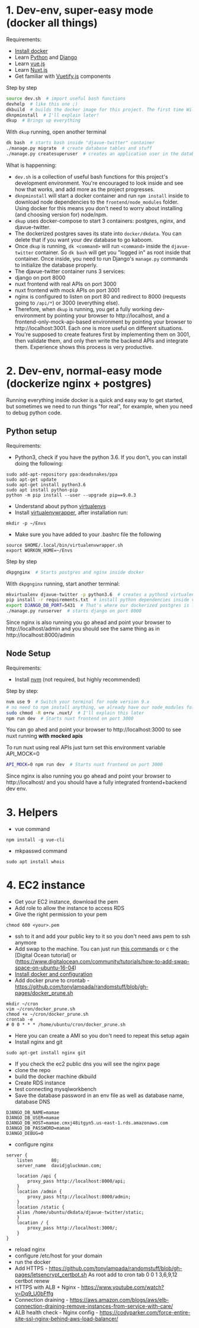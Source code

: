 # 1. Dev-env, super-easy mode (docker all things)

Requirements:
- [Install docker](https://docs.docker.com/install/)
- Learn [Python](https://docs.python.org/3/tutorial/) and [Django](https://docs.djangoproject.com/en/2.0/intro/tutorial01/)
- Learn [vue.js](vuejs.org)
- Learn [Nuxt.js](https://nuxtjs.org/)
- Get familiar with [Vuetify.js](vuetifyjs.com/) components

Step by step

```bash
source dev.sh  # import useful bash functions
devhelp  # like this one ;)
dkbuild  # builds the docker image for this project. The first time Will take a while.
dknpminstall  # I'll explain later!
dkup  # Brings up everything
```

With `dkup` running, open another terminal

```bash
dk bash  # starts bash inside "djavue-twitter" container
./manage.py migrate  # create database tables and stuff
./manage.py createsuperuser  # creates an application user in the database
```

What is happenning:

* `dev.sh` is a collection of useful bash functions for this project's development environment. You're encouraged to look inside and see how that works, and add more as the project progresses.
* `dknpminstall` will start a docker container and run `npm install` inside to download node dependencies to the `frontend/node_modules` folder. Using docker for this means you don't need to worry about installing (and choosing version for) node/npm.
* `dkup` uses docker-compose to start 3 containers: postgres, nginx, and djavue-twitter.
* The dockerized postgres saves its state into `docker/dkdata`. You can delete that if you want your dev database to go kaboom.
* Once `dkup` is running, `dk <command>` will run `<command>` inside the `djavue-twitter` container. So `dk bash` will get you "logged in" as root inside that container. Once inside, you need to run Django's `manage.py` commands to initialize the database properly.
* The djavue-twitter container runs 3 services:
 * django on port 8000
 * nuxt frontend with real APIs on port 3000
 * nuxt frontend with mock APIs on port 3001
* nginx is configured to listen on port 80 and redirect to 8000 (requests going to `/api/*`) or 3000 (everything else).
* Therefore, when `dkup` is running, you get a fully working dev-environment by pointing your browser to http://localhost, and a frontend-only-mock-api-based environment by pointing your browser to http://localhost:3001. Each one is more useful on different situations.
* You're supposed to create features first by implementing them on 3001, then validate them, and only then write the backend APIs and integrate them. Experience shows this process is very productive.

# 2. Dev-env, normal-easy mode (dockerize nginx + postgres)

Running everything inside docker is a quick and easy way to get started, but sometimes we need to run things "for real", for example, when you need to debug python code.

## Python setup

Requirements:
 - Python3, check if you have the python 3.6. If you don't, you can install doing the following:
 ```
sudo add-apt-repository ppa:deadsnakes/ppa
sudo apt-get update
sudo apt-get install python3.6
sudo apt install python-pip
python -m pip install --user --upgrade pip==9.0.3
```
 - Understand about python [virtualenvs](https://docs.python.org/3/tutorial/venv.html)
 - Install [virtualenvwrapper](https://virtualenvwrapper.readthedocs.io/en/latest/), after installation run:
 ```
 mkdir -p ~/Envs
 ```
 - Make sure you have added to your .bashrc file the following
 ```
source $HOME/.local/bin/virtualenvwrapper.sh
export WORKON_HOME=~/Envs
```

Step by step

```bash
dkpgnginx  # Starts postgres and nginx inside docker
```

With `dkpgnginx` running, start another terminal:

```bash
mkvirtualenv djavue-twitter -p python3.6  # creates a python3 virtualenv
pip install -r requirements.txt  # install python dependencies inside virtualenv
export DJANGO_DB_PORT=5431  # That's where our dockerized postgres is listening
./manage.py runserver  # starts django on port 8000
```

Since nginx is also running you go ahead and point your browser to http://localhost/admin and you should see the same thing as in http://localhost:8000/admin

## Node Setup

Requirements:

* Install [nvm](https://github.com/creationix/nvm) (not required, but highly recommended)

Step by step:

```bash
nvm use 9  # Switch your terminal for node version 9.x
# no need to npm install anything, we already have our node_modules folder
sudo chmod -R o+rw .nuxt/  # I'll explain this later
npm run dev  # Starts nuxt frontend on port 3000
```

You can go ahed and point your browser to http://localhost:3000 to see nuxt running **with mocked apis**

To run nuxt using real APIs just turn set this environment variable API_MOCK=0

```bash
API_MOCK=0 npm run dev  # Starts nuxt frontend on port 3000
```

Since nginx is also running you go ahead and point your browser to http://localhost/ and you should have a fully integrated frontend+backend dev env.

# 3. Helpers
* vue command
```
npm install -g vue-cli
```
* mkpasswd command
```
sudo apt install whois
```

# 4. EC2 instance
* Get your EC2 instance, download the pem
* Add role to allow the instance to access RDS
* Give the right permission to your pem
```
chmod 600 <your>.pem
```
* ssh to it and add your public key to it so you don't need aws pem to ssh anymore
* Add swap to the machine. Tou can just run [this commands](https://github.com/tonylampada/randomstuff/blob/gh-pages/swap_digitalocean.sh) or c the [Digital Ocean tutorial] or (https://www.digitalocean.com/community/tutorials/how-to-add-swap-space-on-ubuntu-16-04)
* [Install docker and configuration](https://github.com/tonylampada/randomstuff/blob/gh-pages/install_docker_ubuntu.md)
* Add docker prune to crontab - https://github.com/tonylampada/randomstuff/blob/gh-pages/docker_prune.sh
```
mkdir ~/cron
vim ~/cron/docker_prune.sh
chmod +x ~/cron/docker_prune.sh
crontab -e
# 0 0 * * * /home/ubuntu/cron/docker_prune.sh
```
* Here you can create a AMI so you don't need to repeat this setup again
* Install nginx and git
```
sudo apt-get install nginx git
```
* If you check the ec2 public dns you will see the nginx page
* clone the repo
* build the docker machine dkbuild
* Create RDS instance
* test connecting mysqlworkbench
* Save the database password in an env file as well as database name, database DNS
```
DJANGO_DB_NAME=mamae
DJANGO_DB_USER=mamae
DJANGO_DB_HOST=mamae.cmxj48itgyn5.us-east-1.rds.amazonaws.com
DJANGO_DB_PASSWORD=mamae
DJANGO_DEBUG=0
```
* configure nginx
```
server {
    listen       80;
    server_name  davidjgluckman.com;

    location /api {
        proxy_pass http://localhost:8000/api;
    }
    location /admin {
        proxy_pass http://localhost:8000/admin;
    }
    location /static {
	alias /home/ubuntu/dkdata/djavue-twitter/static;
    }
    location / {
        proxy_pass http://localhost:3000/;
    }
}
```
* reload nginx
* configure /etc/host for your domain
* run the docker
* Add HTTPS - https://github.com/tonylampada/randomstuff/blob/gh-pages/letsencrypt_certbot.sh
As root add to cron tab
0 0 1 3,6,9,12 certbot renew
* HTTPS with ALB + Nginx - https://www.youtube.com/watch?v=Dq9_U0bFffg
* Connection draining - https://aws.amazon.com/blogs/aws/elb-connection-draining-remove-instances-from-service-with-care/
* ALB health check - Nginx config - https://codyparker.com/force-entire-site-ssl-nginx-behind-aws-load-balancer/